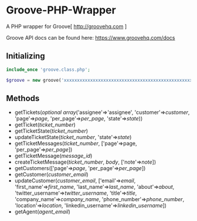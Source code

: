 Groove-PHP-Wrapper
==================

A PHP wrapper for Groove[ http://groovehq.com ]

Groove API docs can be found here: https://www.groovehq.com/docs

Initializing
------------------

```php
include_once 'groove.class.php';

$groove = new groove('xxxxxxxxxxxxxxxxxxxxxxxxxxxxxxxxxxxxxxxxxxxxxxxxx'); // your api key here
```

Methods
------------------

- getTickets(_optional array_('assignee'=>'assignee', 'customer'=>_customer_, 'page'=>_page_, 'per_page'=>_per_page_, 'state'=>_state_))
- getTicket(_ticket_number_)
- getTicketState(_ticket_number_)
- updateTicketState(_ticket_number_, 'state'=>_state_)
- getTicketMessages(_ticket_number_, ['page'=>page, 'per_page'=>_per_page_])
- getTicketMessage(_message_id_)
- createTicketMessage(_ticket_number_, _body_, ['note'=>_note_])
- getCustomers(['page'=>_page_, 'per_page'=>_per_page_])
- getCustomer(_customer_email_)
- updateCustomer(_customer_email_, ['email'=>_email_, 'first_name'=>_first_name_, 'last_name'=>_last_name_, 'about'=>_about_, 'twitter_username'=>_twitter_username_, 'title'=>_title_, 'company_name'=>_company_name_, 'phone_number'=>_phone_number_, 'location'=>_location_, 'linkedin_username'=>_linkedin_username_])
- getAgent(_agent_email_)

